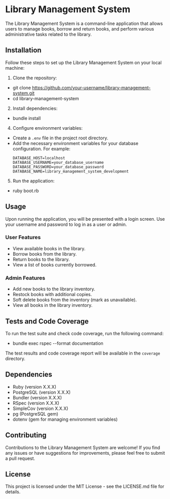 # Library Management System

The Library Management System is a command-line application that allows users to manage books, borrow and return books, and perform various administrative tasks related to the library.

## Installation

Follow these steps to set up the Library Management System on your local machine:

1. Clone the repository:
- git clone https://github.com/your-username/library-management-system.git
- cd library-management-system

2. Install dependencies:
- bundle install

4. Configure environment variables:
- Create a `.env` file in the project root directory.
- Add the necessary environment variables for your database configuration. For example:
  ```
  DATABASE_HOST=localhost
  DATABASE_USERNAME=your_database_username
  DATABASE_PASSWORD=your_database_password
  DATABASE_NAME=library_management_system_development
  ```

5. Run the application:
- ruby boot.rb


## Usage

Upon running the application, you will be presented with a login screen. Use your username and password to log in as a user or admin.

### User Features

- View available books in the library.
- Borrow books from the library.
- Return books to the library.
- View a list of books currently borrowed.

### Admin Features

- Add new books to the library inventory.
- Restock books with additional copies.
- Soft delete books from the inventory (mark as unavailable).
- View all books in the library inventory.

## Tests and Code Coverage

To run the test suite and check code coverage, run the following command:
- bundle exec rspec --format documentation

The test results and code coverage report will be available in the `coverage` directory.

## Dependencies

- Ruby (version X.X.X)
- PostgreSQL (version X.X.X)
- Bundler (version X.X.X)
- RSpec (version X.X.X)
- SimpleCov (version X.X.X)
- pg (PostgreSQL gem)
- dotenv (gem for managing environment variables)

## Contributing

Contributions to the Library Management System are welcome! If you find any issues or have suggestions for improvements, please feel free to submit a pull request.

## License

This project is licensed under the MIT License - see the LICENSE.md file for details.

